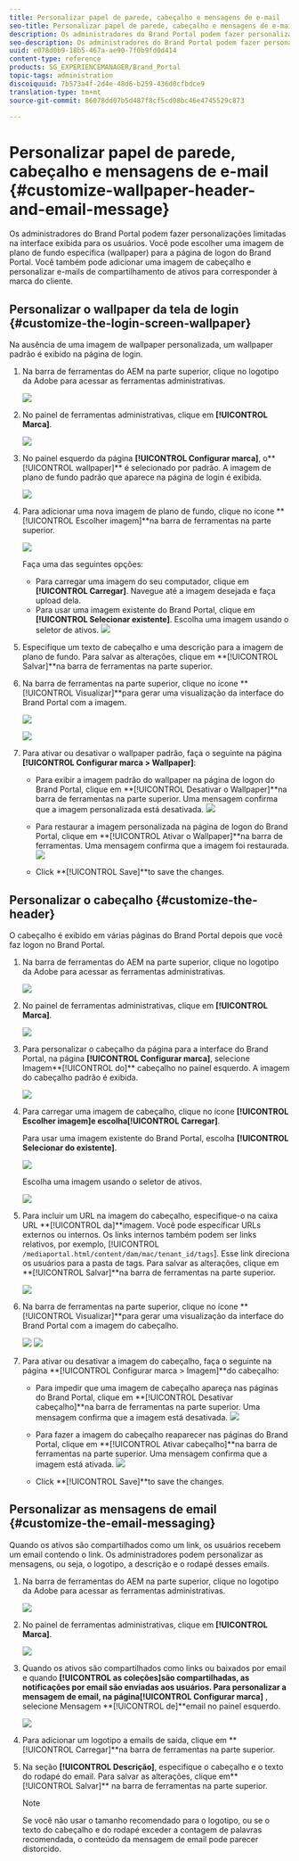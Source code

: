 ```yaml
---
title: Personalizar papel de parede, cabeçalho e mensagens de e-mail
seo-title: Personalizar papel de parede, cabeçalho e mensagens de e-mail
description: Os administradores do Brand Portal podem fazer personalizações limitadas na interface exibida para os usuários. Você pode escolher uma imagem de plano de fundo específica (wallpaper) para a página de logon do Brand Portal. Você também pode adicionar uma imagem de cabeçalho e personalizar e-mails de compartilhamento de ativos para corresponder à marca do cliente.
seo-description: Os administradores do Brand Portal podem fazer personalizações limitadas na interface exibida para os usuários. Você pode escolher uma imagem de plano de fundo específica (wallpaper) para a página de logon do Brand Portal. Você também pode adicionar uma imagem de cabeçalho e personalizar e-mails de compartilhamento de ativos para corresponder à marca do cliente.
uuid: e078d0b9-18b5-467a-ae90-7f0b9fd0d414
content-type: reference
products: SG_EXPERIENCEMANAGER/Brand_Portal
topic-tags: administration
discoiquuid: 7b573a4f-2d4e-48d6-b259-436d0cfbdce9
translation-type: tm+mt
source-git-commit: 86078dd07b5d487f8cf5cd08bc46e4745529c873

---
```



# Personalizar papel de parede, cabeçalho e mensagens de e-mail {#customize-wallpaper-header-and-email-message}

Os administradores do Brand Portal podem fazer personalizações limitadas na interface exibida para os usuários. Você pode escolher uma imagem de plano de fundo específica (wallpaper) para a página de logon do Brand Portal. Você também pode adicionar uma imagem de cabeçalho e personalizar e-mails de compartilhamento de ativos para corresponder à marca do cliente.

## Personalizar o wallpaper da tela de login {#customize-the-login-screen-wallpaper}

Na ausência de uma imagem de wallpaper personalizada, um wallpaper padrão é exibido na página de login.

1. Na barra de ferramentas do AEM na parte superior, clique no logotipo da Adobe para acessar as ferramentas administrativas.

   ![](assets/aemlogo.png)

1. No painel de ferramentas administrativas, clique em **[!UICONTROL Marca]**.


   ![](assets/admin-tools-panel-10.png)

1. No painel esquerdo da página **[!UICONTROL Configurar marca]**, o**[!UICONTROL  wallpaper]** é selecionado por padrão. A imagem de plano de fundo padrão que aparece na página de login é exibida.

   ![](assets/default_wallpaper.png)

1. Para adicionar uma nova imagem de plano de fundo, clique no ícone **[!UICONTROL Escolher imagem]**na barra de ferramentas na parte superior.

   ![](assets/choose_wallpaperimage.png)

   Faça uma das seguintes opções:

   * Para carregar uma imagem do seu computador, clique em **[!UICONTROL Carregar]**. Navegue até a imagem desejada e faça upload dela.
   * Para usar uma imagem existente do Brand Portal, clique em **[!UICONTROL Selecionar existente]**. Escolha uma imagem usando o seletor de ativos.
   ![](assets/asset-picker.png)

1. Especifique um texto de cabeçalho e uma descrição para a imagem de plano de fundo. Para salvar as alterações, clique em **[!UICONTROL Salvar]**na barra de ferramentas na parte superior.

1. Na barra de ferramentas na parte superior, clique no ícone **[!UICONTROL Visualizar]**para gerar uma visualização da interface do Brand Portal com a imagem.

   ![](assets/chlimage_1.png)

   ![](assets/custom-wallpaper-preview.png)

1. Para ativar ou desativar o wallpaper padrão, faça o seguinte na página **[!UICONTROL Configurar marca > Wallpaper]**:

   * Para exibir a imagem padrão do wallpaper na página de logon do Brand Portal, clique em **[!UICONTROL Desativar o Wallpaper]**na barra de ferramentas na parte superior. Uma mensagem confirma que a imagem personalizada está desativada.
   ![](assets/chlimage_1-1.png)

   * Para restaurar a imagem personalizada na página de logon do Brand Portal, clique em **[!UICONTROL Ativar o Wallpaper]**na barra de ferramentas. Uma mensagem confirma que a imagem foi restaurada.
   ![](assets/chlimage_1-2.png)

   * Click **[!UICONTROL Save]**to save the changes.



## Personalizar o cabeçalho {#customize-the-header}

O cabeçalho é exibido em várias páginas do Brand Portal depois que você faz logon no Brand Portal.

1. Na barra de ferramentas do AEM na parte superior, clique no logotipo da Adobe para acessar as ferramentas administrativas.

   ![](assets/aemlogo.png)

1. No painel de ferramentas administrativas, clique em **[!UICONTROL Marca]**.

   ![](assets/admin-tools-panel-11.png)

1. Para personalizar o cabeçalho da página para a interface do Brand Portal, na página **[!UICONTROL Configurar marca]**, selecione Imagem**[!UICONTROL  do]** cabeçalho no painel esquerdo. A imagem do cabeçalho padrão é exibida.

   ![](assets/default-header.png)

1. Para carregar uma imagem de cabeçalho, clique no ícone **[!UICONTROL Escolher imagem]**e escolha**[!UICONTROL  Carregar]**.

   Para usar uma imagem existente do Brand Portal, escolha **[!UICONTROL Selecionar do existente]**.

   ![](assets/choose_wallpaperimage-1.png)

   Escolha uma imagem usando o seletor de ativos.

   ![](assets/asset-picker-header.png)

1. Para incluir um URL na imagem do cabeçalho, especifique-o na caixa URL **[!UICONTROL da]**imagem. Você pode especificar URLs externos ou internos. Os links internos também podem ser links relativos, por exemplo,   [!UICONTROL `/mediaportal.html/content/dam/mac/tenant_id/tags`].
Esse link direciona os usuários para a pasta de tags.
Para salvar as alterações, clique em **[!UICONTROL Salvar]**na barra de ferramentas na parte superior.

   ![](assets/configure_brandingheaderimageurl.png)

1. Na barra de ferramentas na parte superior, clique no ícone **[!UICONTROL Visualizar]**para gerar uma visualização da interface do Brand Portal com a imagem do cabeçalho.

   ![](assets/chlimage_1-3.png)
   ![](assets/custom_header_preview.png)

1. Para ativar ou desativar a imagem do cabeçalho, faça o seguinte na página **[!UICONTROL Configurar marca > Imagem]**do cabeçalho:

   * Para impedir que uma imagem de cabeçalho apareça nas páginas do Brand Portal, clique em **[!UICONTROL Desativar cabeçalho]**na barra de ferramentas na parte superior. Uma mensagem confirma que a imagem está desativada.
   ![](assets/chlimage_1-4.png)

   * Para fazer a imagem do cabeçalho reaparecer nas páginas do Brand Portal, clique em **[!UICONTROL Ativar cabeçalho]**na barra de ferramentas na parte superior. Uma mensagem confirma que a imagem está ativada.
   ![](assets/chlimage_1-5.png)

   * Click **[!UICONTROL Save]**to save the changes.



## Personalizar as mensagens de email {#customize-the-email-messaging}

Quando os ativos são compartilhados como um link, os usuários recebem um email contendo o link. Os administradores podem personalizar as mensagens, ou seja, o logotipo, a descrição e o rodapé desses emails.

1. Na barra de ferramentas do AEM na parte superior, clique no logotipo da Adobe para acessar as ferramentas administrativas.

   ![](assets/aemlogo.png)

1. No painel de ferramentas administrativas, clique em **[!UICONTROL Marca]**.

   ![](assets/admin-tools-panel-12.png)

1. Quando os ativos são compartilhados como links ou baixados por email e quando **[!UICONTROL as coleções]**são compartilhadas, as notificações por email são enviadas aos usuários. Para personalizar a mensagem de email, na página**[!UICONTROL  Configurar marca]** , selecione Mensagem **[!UICONTROL de]**email no painel esquerdo.

   ![](assets/configure-branding-page-email.png)

1. Para adicionar um logotipo a emails de saída, clique em **[!UICONTROL Carregar]**na barra de ferramentas na parte superior.

1. Na seção **[!UICONTROL Descrição]**, especifique o cabeçalho e o texto do rodapé do email. Para salvar as alterações, clique em**[!UICONTROL  Salvar]** na barra de ferramentas na parte superior.

   >[!NOTE]
   >
   >Se você não usar o tamanho recomendado para o logotipo, ou se o texto do cabeçalho e do rodapé exceder a contagem de palavras recomendada, o conteúdo da mensagem de email pode parecer distorcido.

